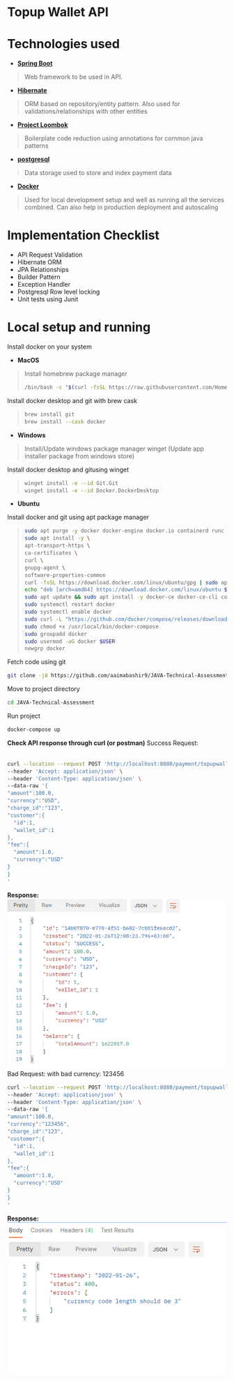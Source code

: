 
# Topup Wallet API

# Technologies used

- [**Spring Boot**](https://spring.io/projects/spring-boot/)
> Web framework to be used in API.
- [**Hibernate**](https://hibernate.org/)
> ORM based on repository/entity pattern. Also used for validations/relationships with other entities
- [**Project Loombok**](https://projectlombok.org/)
> Boilerplate code reduction using annotations for common java patterns
- [**postgresql**](https://www.postgresql.org/)
> Data storage used to store and index payment data
- [**Docker**](https://www.docker.com/)
> Used for local development setup and well as running all the services combined. Can also help in production deployment and autoscaling
# Implementation Checklist
- API Request Validation
- Hibernate ORM
- JPA Relationships
- Builder Pattern
- Exception Handler
- Postgresql Row level locking
- Unit tests using Junit

# Local setup and running
Install docker on your system
- **MacOS**
> Install homebrew package manager
> ```sh
> /bin/bash -c "$(curl -fsSL https://raw.githubusercontent.com/Homebrew/install/master/install.sh)"
> ```
Install docker desktop and git with brew cask
> ```sh
> brew install git
> brew install --cask docker
> ```

- **Windows**
> Install/Update windows package manager winget (Update app installer package from windows store)

Install docker desktop and gitusing winget
> ```sh
> winget install -e --id Git.Git
> winget install -e --id Docker.DockerDesktop
> ```

- **Ubuntu**

Install docker and git using apt package manager
> ```sh
> sudo apt purge -y docker docker-engine docker.io containerd runc
> sudo apt install -y \
> apt-transport-https \
> ca-certificates \
> curl \
> gnupg-agent \
> software-properties-common
> curl -fsSL https://download.docker.com/linux/ubuntu/gpg | sudo apt-key add -
> echo "deb [arch=amd64] https://download.docker.com/linux/ubuntu $(lsb_release -cs) stable" | sudo tee /etc/apt/sources.list.d/docker.list
> sudo apt update && sudo apt install -y docker-ce docker-ce-cli containerd.io git
> sudo systemctl restart docker
> sudo systemctl enable docker
> sudo curl -L "https://github.com/docker/compose/releases/download/v2.2.2/docker-compose-$(uname -s)-$(uname -m)" -o /usr/local/bin/docker-compose
> sudo chmod +x /usr/local/bin/docker-compose
> sudo groupadd docker
> sudo usermod -aG docker $USER
> newgrp docker
> ```

Fetch code using git
```sh
git clone -j8 https://github.com/aaimabashir9/JAVA-Technical-Assessment.git
```
Move to project directory
```sh
cd JAVA-Technical-Assessment
```
Run project
```sh
docker-compose up
```

**Check API response through curl (or postman)**
Success Request:
```sh

curl --location --request POST 'http://localhost:8080/payment/topupwallet' \
--header 'Accept: application/json' \
--header 'Content-Type: application/json' \
--data-raw '{
"amount":100.0,
"currency":"USD",
"charge_id":"123",
"customer":{
  "id":1,
  "wallet_id":1
},
"fee":{
  "amount":1.0,
  "currency":"USD"
}
}
'
```
**Response:**
![src/main/resources/static/jsonResponseSuccess.png](src/main/resources/static/jsonResponseSuccess.png)
Bad Request: with bad currency: 123456
```sh
curl --location --request POST 'http://localhost:8080/payment/topupwallet' \
--header 'Accept: application/json' \
--header 'Content-Type: application/json' \
--data-raw '{
"amount":100.0,
"currency":"123456",
"charge_id":"123",
"customer":{
  "id":1,
  "wallet_id":1
},
"fee":{
  "amount":1.0,
  "currency":"USD"
}
}
'
```
**Response:**
![src/main/resources/static/jsonResponseBadRequest.png](src/main/resources/static/jsonResponseBadRequest.png)